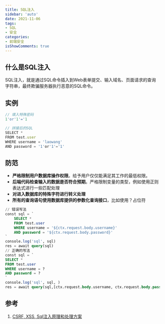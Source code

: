 ```yaml
---
title: SQL注入
sidebar: 'auto'
date: 2021-11-06
tags:
- SQL
- 安全
categories:
- 前端安全
isShowComments: true
---
```


## 什么是SQL注入

SQL注入，就是通过SQL命令插入到Web表单提交、输入域名、页面请求的查询字符串，最终欺骗服务器执行恶意的SQL命令。

## 实例

```js
// 填入特殊密码
1'or'1'='1

// 拼接后的SQL
SELECT *
FROM test.user
WHERE username = 'laowang'
AND password = '1'or'1'='1'
```

## 防范

-   **严格限制用户数据库操作权限**。给予用户仅仅能满足其工作的最低权限。
-   **后端代码检查输入的数据是否符合预期**。严格限制变量的类型，例如使用正则表达式进行一些匹配处理
-   **对进入数据库的特殊字符进行转义处理**
-   **所有的查询语句使用数据库提供的参数化查询接口**，比如使用？占位符

```sql
// 错误写法
const sql = `
    SELECT *
    FROM test.user
    WHERE username = '${ctx.request.body.username}'
    AND password = '${ctx.request.body.password}'
`
console.log('sql', sql)
res = await query(sql)
// 正确的写法
const sql = `
SELECT *
FROM test.user
WHERE username = ?
AND password = ?
`
console.log('sql', sql, )
res = await query(sql,[ctx.request.body.username, ctx.request.body.password])
```

## 参考

1.   [CSRF, XSS, Sql注入原理和处理方案](https://juejin.cn/post/6844903729217568776)

